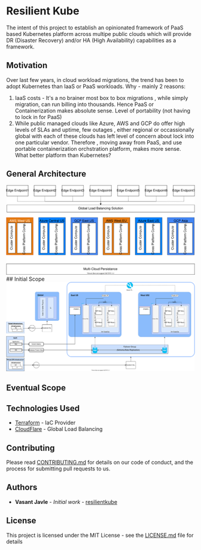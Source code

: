 # Resilient Kube

The intent of this project to establish an opinionated framework of PaaS based Kubernetes platform across multipe public clouds which will provide DR (Disaster Recovery) and/or HA (High Availability) capabilities as a framework.

## Motivation
Over last few years, in cloud workload migrations, the trend has been to adopt Kubernetes than IaaS or PaaS workloads. 
Why - mainly 2 reasons:
1. IaaS costs - It's a no brainer most box to box migrations , while simply migration, can run billing into thousands. Hence PaaS or Containerization makes absolute sense.
Level of portability (not having to lock in for PaaS)
2. While public managed clouds like Azure, AWS and GCP do offer high levels of SLAs and uptime, few outages , either regional or occassionally global with each of these clouds has left level of concern about lock into one particular vendor. Therefore , moving away from PaaS, and use portable containerization orchstration platform, makes more sense. 
What better platform than Kubernetes?

## General Architecture
<a href="https://github.com/vjavle/resilientkube/blob/master/AZ/tf/resilientkube.svg">
    <img src="https://github.com/vjavle/resilientkube/blob/master/AZ/tf/Multiregional.svg">
</a>
## Initial Scope
<a href="https://github.com/vjavle/resilientkube/blob/master/AZ/tf/resilientkube.svg">
    <img src="https://github.com/vjavle/resilientkube/blob/master/AZ/tf/resilientkube.svg">
</a>

## Eventual Scope

## Technologies Used

* [Terraform](https://www.terraform.io/) - IaC Provider
* [CloudFlare](https://maven.apache.org/) - Global Load Balancing

## Contributing

Please read [CONTRIBUTING.md](https://gist.github.com/PurpleBooth/b24679402957c63ec426) for details on our code of conduct, and the process for submitting pull requests to us.


## Authors

* **Vasant Javle** - *Initial work* - [resilientkube](https://github.com/vjavle/resilientkube)

## License

This project is licensed under the MIT License - see the [LICENSE.md](LICENSE.md) file for details
